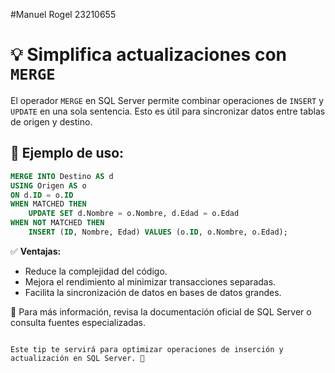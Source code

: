 #Manuel Rogel 23210655
# 💡 Simplifica actualizaciones con `MERGE`

El operador `MERGE` en SQL Server permite combinar operaciones de `INSERT` y `UPDATE` en una sola sentencia. Esto es útil para sincronizar datos entre tablas de origen y destino.

## 📌 Ejemplo de uso:

```sql
MERGE INTO Destino AS d
USING Origen AS o
ON d.ID = o.ID
WHEN MATCHED THEN 
    UPDATE SET d.Nombre = o.Nombre, d.Edad = o.Edad
WHEN NOT MATCHED THEN 
    INSERT (ID, Nombre, Edad) VALUES (o.ID, o.Nombre, o.Edad);
```

✅ **Ventajas:**
- Reduce la complejidad del código.
- Mejora el rendimiento al minimizar transacciones separadas.
- Facilita la sincronización de datos en bases de datos grandes.

📖 Para más información, revisa la documentación oficial de SQL Server o consulta fuentes especializadas.
```

Este tip te servirá para optimizar operaciones de inserción y actualización en SQL Server. 🚀
